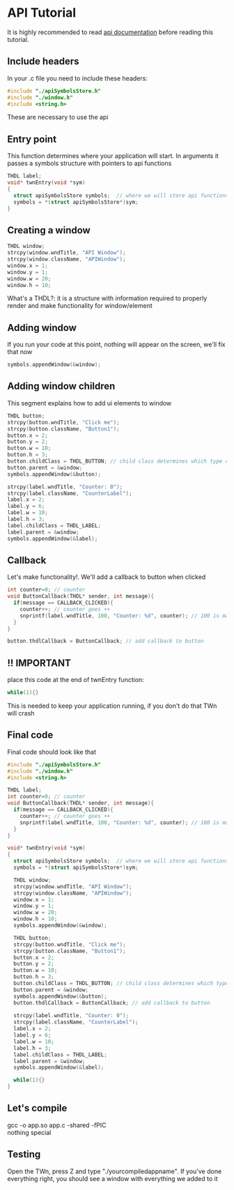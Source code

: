 # API Tutorial
It is highly recommended to read [api documentation](APIDOCS.md) before reading this tutorial.
## Include headers
In your .c file you need to include these headers:
```c
#include "./apiSymbolsStore.h"
#include "./window.h"
#include <string.h>
```
These are necessary to use the api
## Entry point
This function determines where your application will start. In arguments it passes a symbols structure with pointers to api functions
```c
THDL label;
void* twnEntry(void *sym)
{
  struct apiSymbolsStore symbols;  // where we will store api functions
  symbols = *(struct apiSymbolsStore*)sym;
}
```
## Creating a window
```c
THDL window;
strcpy(window.wndTitle, "API Window");
strcpy(window.className, "APIWindow");
window.x = 1;
window.y = 1;
window.w = 20;
window.h = 10;
```
What's a THDL?: it is a structure with information required to properly render and make functionality for window/element<br>
## Adding window
If you run your code at this point, nothing will appear on the screen, we'll fix that now
```c
symbols.appendWindow(&window);
```
## Adding window children
This segment explains how to add ui elements to window
```c
THDL button;
strcpy(button.wndTitle, "Click me");
strcpy(button.className, "Button1");
button.x = 2;
button.y = 2;
button.w = 10;
button.h = 3;
button.childClass = THDL_BUTTON; // child class determines which type of element it is
button.parent = &window;
symbols.appendWindow(&button);

strcpy(label.wndTitle, "Counter: 0");
strcpy(label.className, "CounterLabel");
label.x = 2;
label.y = 6;
label.w = 10;
label.h = 3;
label.childClass = THDL_LABEL;
label.parent = &window;
symbols.appendWindow(&label);
```
## Callback
Let's make functionality!. We'll add a callback to button when clicked
```c
int counter=0; // counter
void ButtonCallback(THDL* sender, int message){
  if(message == CALLBACK_CLICKED){
    counter++; // counter goes ++
    snprintf(label.wndTitle, 100, "Counter: %d", counter); // 100 is maximum length for wndTitle and className
  }
}

button.thdlCallback = ButtonCallback; // add callback to button
```

## !! IMPORTANT
place this code at the end of twnEntry function:
```c
while(1){}
```
This is needed to keep your application running, if you don't do that TWn will crash
## Final code
Final code should look like that
```c
#include "./apiSymbolsStore.h"
#include "./window.h"
#include <string.h>

THDL label;
int counter=0; // counter
void ButtonCallback(THDL* sender, int message){
  if(message == CALLBACK_CLICKED){
    counter++; // counter goes ++
    snprintf(label.wndTitle, 100, "Counter: %d", counter); // 100 is maximum length for wndTitle and className
  }
}

void* twnEntry(void *sym)
{
  struct apiSymbolsStore symbols;  // where we will store api functions
  symbols = *(struct apiSymbolsStore*)sym;

  THDL window;
  strcpy(window.wndTitle, "API Window");
  strcpy(window.className, "APIWindow");
  window.x = 1;
  window.y = 1;
  window.w = 20;
  window.h = 10;
  symbols.appendWindow(&window);

  THDL button;
  strcpy(button.wndTitle, "Click me");
  strcpy(button.className, "Button1");
  button.x = 2;
  button.y = 2;
  button.w = 10;
  button.h = 3;
  button.childClass = THDL_BUTTON; // child class determines which type of element it is
  button.parent = &window;
  symbols.appendWindow(&button);
  button.thdlCallback = ButtonCallback; // add callback to button
  
  strcpy(label.wndTitle, "Counter: 0");
  strcpy(label.className, "CounterLabel");
  label.x = 2;
  label.y = 6;
  label.w = 10;
  label.h = 3;
  label.childClass = THDL_LABEL;
  label.parent = &window;
  symbols.appendWindow(&label);

  while(1){}
}
```

## Let's compile
gcc -o app.so app.c -shared -fPIC<br>
nothing special
## Testing
Open the TWn, press Z and type "./yourcompiledappname". If you've done everything right, you should see a window with everything we added to it

